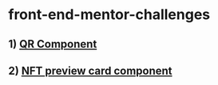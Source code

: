 # front-end-mentor-challenges
## 1) [QR Component](https://kattycreates.github.io/qr-component/)
## 2) [NFT preview card component]()
